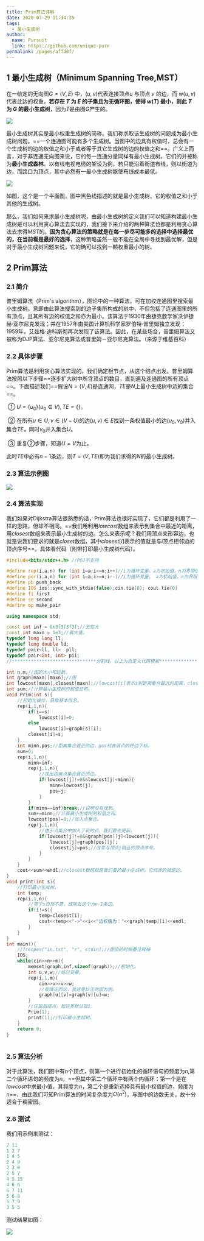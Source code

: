 ```yaml
---
title: Prim算法详解
date: 2020-07-29 11:34:35
tags: 
  - 最小生成树
author: 
  name: Pursuit
  link: https://github.com/unique-pure
permalink: /pages/affd0f/
---
```


## 1 最小生成树（Minimum Spanning Tree,MST）

在一给定的无向图$G = (V, E)$ 中，$(u, v)$代表连接顶点$u$ 与顶点 $v$ 的边，而 $w(u, v)$ 代表此边的权重，**若存在 $T$ 为 $E$ 的子集且为无循环图，使得 $w(T)$ 最小，则此 $T$ 为 $G$ 的最小生成树**，因为$T$是由图$G$产生的。

![](https://img-blog.csdnimg.cn/2020081109252713.png)


最小生成树其实是最小权重生成树的简称。我们称求取该生成树的问题成为最小生成树问题。==一个连通图可能有多个生成树。当图中的边具有权值时，总会有一个生成树的边的权值之和小于或者等于其它生成树的边的权值之和==。广义上而言，对于非连通无向图来说，它的每一连通分量同样有最小生成树，它们的并被称为**最小生成森林**。以有线电视电缆的架设为例，若只能沿着街道布线，则以街道为边，而路口为顶点，其中必然有一最小生成树能使布线成本最低。

![](https://imgconvert.csdnimg.cn/aHR0cHM6Ly91cGxvYWQud2lraW1lZGlhLm9yZy93aWtpcGVkaWEvY29tbW9ucy90aHVtYi9kL2QyL01pbmltdW1fc3Bhbm5pbmdfdHJlZS5zdmcvMzAwcHgtTWluaW11bV9zcGFubmluZ190cmVlLnN2Zy5wbmc?x-oss-process=image/format,png)

如图，这个是一个平面图，图中黑色线描述的就是最小生成树，它的权值之和小于其他的生成树。

那么，我们如何来求最小生成树呢，由最小生成树的定义我们可以知道构建最小生成树是可以利用贪心算法去实现的，我们接下来介绍的两种算法也都是利用贪心算法去求得$MST$的。**因为贪心算法的策略就是在每一步尽可能多的选择中选择最优的，在当前看是最好的选择**，这种策略虽然一般不能在全局中寻找到最优解，但是对于最小生成树问题来说，它的确可以找到一颗权重最小的树。

## 2 Prim算法

### 2.1 简介

普里姆算法（Prim's algorithm），图论中的一种算法，可在加权连通图里搜索最小生成树。意即由此算法搜索到的边子集所构成的树中，不但包括了连通图里的所有顶点，且其所有边的权值之和亦为最小。该算法于1930年由捷克数学家沃伊捷赫·亚尔尼克发现；并在1957年由美国计算机科学家罗伯特·普里姆独立发现；1959年，艾兹格·迪科斯彻再次发现了该算法。因此，在某些场合，普里姆算法又被称为DJP算法、亚尔尼克算法或普里姆－亚尔尼克算法。（来源于维基百科）

### 2.2 具体步骤

Prim算法是利用贪心算法实现的，我们确定根节点，从这个结点出发。普里姆算法按照以下步骤==逐步扩大树中所含顶点的数目，直到遍及连通图的所有顶点==。下面描述我们==假设$N=(V,E)$是连通网，$TE$是$N$上最小生成树中边的集合==。

​	①  $U=\{u_0\}(u_0∈V) ,TE= \{\}$。

​    ②  在所有$u∈U,v∈(V-U)$的边$(u,v)∈E$找到一条权值最小的边$(u_0,v_0)$并入集合$TE$，同时$v_0$并入集合$U$。

​	③  重复②步骤，知道$U=V$为止。

此时$TE$中必有$n-1$条边，则$T=(V,TE)$即为我们求得的$N$的最小生成树。

### 2.3 算法示例图
![](https://img-blog.csdnimg.cn/20210322125136390.png?x-oss-process=image/watermark,type_ZmFuZ3poZW5naGVpdGk,shadow_10,text_aHR0cHM6Ly9ibG9nLmNzZG4ubmV0L2h6ZjA3MDE=,size_16,color_FFFFFF,t_70#pic_center)


### 2.4 算法实现

我们如果对Dijkstra算法很熟悉的话，Prim算法也很好实现了，它们都是利用了一样的思路，但却不相同。==我们用利用$lowcost$数组来表示到集合中最近的距离，用$closest$数组来表示最小生成树的边。怎么来表示呢？我们用顶点来形容边，也就是说我们要求的就是$closet$数组。其中$closest[i]$表示的值就是与$i$顶点相邻边的顶点序号==。具体看代码（附带打印最小生成树代码）。

```cpp
#include<bits/stdc++.h>	//POJ不支持

#define rep(i,a,n) for (int i=a;i<=n;i++)//i为循环变量，a为初始值，n为界限值，递增
#define per(i,a,n) for (int i=a;i>=n;i--)//i为循环变量， a为初始值，n为界限值，递减。
#define pb push_back
#define IOS ios::sync_with_stdio(false);cin.tie(0); cout.tie(0)
#define fi first
#define se second
#define mp make_pair

using namespace std;

const int inf = 0x3f3f3f3f;//无穷大
const int maxn = 1e3;//最大值。
typedef long long ll;
typedef long double ld;
typedef pair<ll, ll>  pll;
typedef pair<int, int> pii;
//*******************************分割线，以上为自定义代码模板***************************************//

int n,m;//图的大小和边数。
int graph[maxn][maxn];//图
int lowcost[maxn],closest[maxn];//lowcost[i]表示i到距离集合最近的距离，closest[i]表示i与之相连边的顶点序号。
int sum;//计算最小生成树的权值总和。
void Prim(int s){
	//初始化操作，获取基本信息。
	rep(i,1,n){
		if(i==s)
			lowcost[i]=0;
		else
			lowcost[i]=graph[s][i];
		closest[i]=s;
	}
	int minn,pos;//距离集合最近的边，pos代表该点的终边下标。
	sum=0;
	rep(i,1,n){
		minn=inf;
		rep(j,1,n){
			//找出距离点集合最近的边。
			if(lowcost[j]!=0&&lowcost[j]<minn){
				minn=lowcost[j];
				pos=j;
			}
		}
		if(minn==inf)break;//说明没有找到。
		sum+=minn;//计算最小生成树的权值之和。
		lowcost[pos]=0;//加入点集合。
		rep(j,1,n){
			//由于点集合中加入了新的点，我们要去更新。
			if(lowcost[j]!=0&&graph[pos][j]<lowcost[j]){
				lowcost[j]=graph[pos][j];
				closest[j]=pos;//改变与顶点j相连的顶点序号。
			}
		}
	}
	cout<<sum<<endl;//closest数组就是我们要的最小生成树。它代表的就是边。
}
void print(int s){
	//打印最小生成树。
	int temp;
	rep(i,1,n){
		//等于s自然不算，故除去这个为n-1条边。
		if(i!=s){
			temp=closest[i];
			cout<<temp<<"->"<<i<<"边权值为："<<graph[temp][i]<<endl;
		}
	}
}
int main(){
	//freopen("in.txt", "r", stdin);//提交的时候要注释掉
	IOS;
	while(cin>>n>>m){
		memset(graph,inf,sizeof(graph));//初始化。
		int u,v,w;//临时变量。
		rep(i,1,m){
			cin>>u>>v>>w;
			//视情况而论，我这里以无向图为例。
			graph[u][v]=graph[v][u]=w;
		}
		//任取根结点，我这里默认取1.
		Prim(1);
		print(1);//打印最小生成树。
	}
	return 0;
}



```
### 2.5 算法分析
对于此算法，我们图中有$n$个顶点，则第一个进行初始化的循环语句的频度为$n$,第二个循环语句的频度为$n$，==但其中第二个循环中有两个内循环：第一个是在$lowcost$中求最小值，其频度为$n$，第二个是重新选择具有最小权值的边，频度为$n$==，由此我们可知Prim算法的时间复杂度为$O(n^2)$，与图中的边数无关，故十分适合于稠密图。
### 2.6 测试
我们用示例来测试：

```cpp
7 11
1 2 7
1 4 5
2 4 9
2 3 8
2 5 7
4 5 15
4 6 6
6 7 11
5 6 8
5 7 9
3 5 5
```
测试结果如图：

![](https://img-blog.csdnimg.cn/20200811095845614.png?x-oss-process=image/watermark,type_ZmFuZ3poZW5naGVpdGk,shadow_10,text_aHR0cHM6Ly9ibG9nLmNzZG4ubmV0L2h6ZjA3MDE=,size_16,color_FFFFFF,t_70)